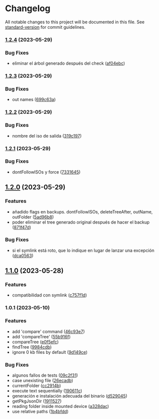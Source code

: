 # Changelog

All notable changes to this project will be documented in this file. See [standard-version](https://github.com/conventional-changelog/standard-version) for commit guidelines.

### [1.2.4](https://github.com/ByDSA/backups/compare/v1.2.3...v1.2.4) (2023-05-29)


### Bug Fixes

* eliminar el árbol generado después del check ([af04ebc](https://github.com/ByDSA/backups/commit/af04ebcbe6c15170cd21930ab0ecbfb501b94d59))

### [1.2.3](https://github.com/ByDSA/backups/compare/v1.2.2...v1.2.3) (2023-05-29)


### Bug Fixes

* out names ([699c63a](https://github.com/ByDSA/backups/commit/699c63aab3b6a03abbababe6b75dd8f6d7680078))

### [1.2.2](https://github.com/ByDSA/backups/compare/v1.2.1...v1.2.2) (2023-05-29)


### Bug Fixes

* nombre del iso de salida ([319c197](https://github.com/ByDSA/backups/commit/319c1975668a37abfe4f0dd0b71cf1ca8d2ac200))

### [1.2.1](https://github.com/ByDSA/backups/compare/v1.2.0...v1.2.1) (2023-05-29)


### Bug Fixes

* dontFollowISOs y force ([7331645](https://github.com/ByDSA/backups/commit/733164580f7115f0989cd431fb434045323b6653))

## [1.2.0](https://github.com/ByDSA/backups/compare/v1.1.0...v1.2.0) (2023-05-29)


### Features

* añadido flags en backups. dontFollowISOs, deleteTreeAfter, outName, outFolder ([5ad96b8](https://github.com/ByDSA/backups/commit/5ad96b8c2ed04d4714a22e7ee901ff8c56528db5))
* poder eliminar el tree generado original después de hacer el backup ([871f47d](https://github.com/ByDSA/backups/commit/871f47dbd484e0fe93d15fdce83f0786565f7862))


### Bug Fixes

* si el symlink está roto, que lo indique en lugar de lanzar una excepción ([dca0563](https://github.com/ByDSA/backups/commit/dca0563556d5cb104e781f562fbbb632be48315c))

## [1.1.0](https://github.com/ByDSA/backups/compare/v1.0.1...v1.1.0) (2023-05-28)


### Features

* compatibilidad con symlink ([c757f1d](https://github.com/ByDSA/backups/commit/c757f1d4965cc482bda494ff05bd7b0be63c1434))

### 1.0.1 (2023-05-10)


### Features

* add 'compare' command ([46c93e7](https://github.com/ByDSA/backups/commit/46c93e7421c9c48b15ec040aa5488353ec9daa3f))
* add 'compareTree' ([55b916f](https://github.com/ByDSA/backups/commit/55b916f73d6653f91c4ffa63d23234034bc55074))
* compareTree ([e0f5efc](https://github.com/ByDSA/backups/commit/e0f5efc263f8f026aeeb684c95efda51e56214be))
* findTree ([9984cdb](https://github.com/ByDSA/backups/commit/9984cdb72d83548f6fe8999d6a5f8292f4adef53))
* ignore 0 kb files by default ([9d149ce](https://github.com/ByDSA/backups/commit/9d149ce3c2e69ebff7f00df128f1995be30a757b))


### Bug Fixes

* algunos fallos de  tests ([09c2f31](https://github.com/ByDSA/backups/commit/09c2f314f9aaa34fb3c3307271101c7f93a59340))
* case unexisting file ([26ecadb](https://github.com/ByDSA/backups/commit/26ecadb63a9f2958239a337281f6e462a0861a45))
* currentFolder ([cc2914b](https://github.com/ByDSA/backups/commit/cc2914b3d9decb2f8b69334dbe6e6ebc2cd1d019))
* execute text sequentially ([190611c](https://github.com/ByDSA/backups/commit/190611cb3f250757f9bfce312775e9f3c293bbfd))
* generación e instalación adecuada del binario ([d529045](https://github.com/ByDSA/backups/commit/d52904535c03dd2d7b35d809d201a9ce5e2a92d6))
* getPkgJsonDir ([1911527](https://github.com/ByDSA/backups/commit/191152708f90d7df59c3de2bdcd8a488c7005fab))
* reading folder inside mounted device ([a328dac](https://github.com/ByDSA/backups/commit/a328dac7d016c25fd2724221f1762d216c592c52))
* use relative paths ([1b4bfdd](https://github.com/ByDSA/backups/commit/1b4bfddf5e2bb4005f739a7971e84cca8d508cc9))
